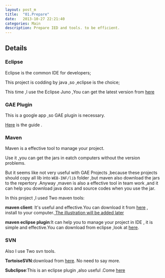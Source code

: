 ```yaml
---
layout: post_m
title:  "01.Prepare"
date:   2013-10-27 22:21:40
categories: Main
description: Prepare IED and tools. to be efficient.
---
```


## Details 

### Eclipse 


Eclipse is the common IDE for developers;

This project is codding by java ,so ,eclipse is the choice;

This time ,I use the Eclipse Juno ,You can get the latest version from [here](http://www.eclipse.org/downloads/)

### GAE Plugin 

This is a google app ,so GAE plugin is necessary.

[Here](https://developers.google.com/appengine/docs/java/tools/eclipse?hl=zh-cn) is the guide .


### Maven

Maven is a effective tool to manage your project.

Use it ,you can get the jars in eatch computers without the version problems.

But it seems like not very useful with GAE Projects ,because these projects should copy all lib into `WEB-INF/lib` folder ,but maven also download the jars to the repertory .Anyway ,maven is also a effective tool in team work ,and it can help you download java docs and source codes when you use the jar.


In this project ,I used Two maven tools:

**maven client**: It's useful and effective.You can download it from [here](http://maven.apache.org/download.cgi) , install to your computer.[ The illustration will be added later]()

**maven eclipse plugin**:It can help you to manage your project in IDE , it is simple and effective.You can download from eclipse ,look at [here](http://maven.apache.org/eclipse-plugin.html).


### SVN

Also I use Two svn tools.

**TortoiseSVN**:download from [here](http://tortoisesvn.net/). No need to say more.

**Subclipse**:This is an eclipse plugin ,also useful .Come [here](http://subclipse.tigris.org/)
